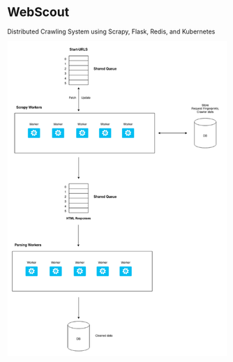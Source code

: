 # WebScout
Distributed Crawling System using Scrapy, Flask, Redis, and Kubernetes


![Alt text](https://github.com/Ehsan-U/WebScout/blob/04302463468c61a2bc20c580b42c70610ef842a4/crawler.drawio.png "Architecture")
